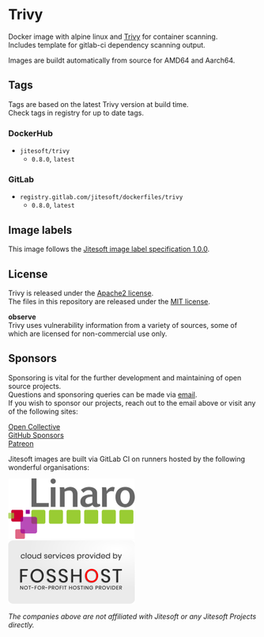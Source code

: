 # Trivy

Docker image with alpine linux and [Trivy](https://github.com/aquasecurity/trivy) for container scanning.  
Includes template for gitlab-ci dependency scanning output.

Images are buildt automatically from source for AMD64 and Aarch64.

## Tags

Tags are based on the latest Trivy version at build time.    
Check tags in registry for up to date tags.

### DockerHub

* `jitesoft/trivy`
    * `0.8.0`, `latest`

### GitLab

* `registry.gitlab.com/jitesoft/dockerfiles/trivy`
    * `0.8.0`, `latest`

## Image labels

This image follows the [Jitesoft image label specification 1.0.0](https://gitlab.com/snippets/1866155).

## License

Trivy is released under the [Apache2 license](https://www.php.net/license/index.php).  
The files in this repository are released under the [MIT license](https://gitlab.com/jitesoft/dockerfiles/trivy/blob/master/LICENSE).

**observe**  
Trivy uses vulnerability information from a variety of sources, some of which are licensed for non-commercial use only.  

## Sponsors

Sponsoring is vital for the further development and maintaining of open source projects.  
Questions and sponsoring queries can be made via <a href="mailto:sponsor@jitesoft.com">email</a>.  
If you wish to sponsor our projects, reach out to the email above or visit any of the following sites:

[Open Collective](https://opencollective.com/jitesoft-open-source)  
[GitHub Sponsors](https://github.com/sponsors/jitesoft)  
[Patreon](https://www.patreon.com/jitesoft)

Jitesoft images are built via GitLab CI on runners hosted by the following wonderful organisations:

<a href="https://www.linaro.org/">
  <img src="https://raw.githubusercontent.com/jitesoft/misc/master/sponsors/linaro.png" width="256" alt="Linaro logo" />
</a>
<a href="https://fosshost.org/">
  <img src="https://raw.githubusercontent.com/jitesoft/misc/master/sponsors/fosshost.png" width="256" alt="Fosshost logo" />
</a>

_The companies above are not affiliated with Jitesoft or any Jitesoft Projects directly._
